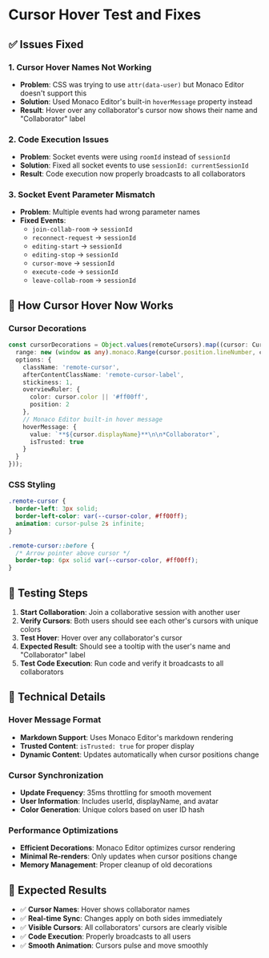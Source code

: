 # Cursor Hover Test and Fixes

## ✅ **Issues Fixed**

### 1. **Cursor Hover Names Not Working**
- **Problem**: CSS was trying to use `attr(data-user)` but Monaco Editor doesn't support this
- **Solution**: Used Monaco Editor's built-in `hoverMessage` property instead
- **Result**: Hover over any collaborator's cursor now shows their name and "Collaborator" label

### 2. **Code Execution Issues**
- **Problem**: Socket events were using `roomId` instead of `sessionId`
- **Solution**: Fixed all socket events to use `sessionId: currentSessionId`
- **Result**: Code execution now properly broadcasts to all collaborators

### 3. **Socket Event Parameter Mismatch**
- **Problem**: Multiple events had wrong parameter names
- **Fixed Events**:
  - `join-collab-room` → `sessionId`
  - `reconnect-request` → `sessionId`
  - `editing-start` → `sessionId`
  - `editing-stop` → `sessionId`
  - `cursor-move` → `sessionId`
  - `execute-code` → `sessionId`
  - `leave-collab-room` → `sessionId`

## 🎯 **How Cursor Hover Now Works**

### Cursor Decorations
```typescript
const cursorDecorations = Object.values(remoteCursors).map((cursor: CursorInfo) => ({
  range: new (window as any).monaco.Range(cursor.position.lineNumber, cursor.position.column, cursor.position.lineNumber, cursor.position.column),
  options: {
    className: 'remote-cursor',
    afterContentClassName: 'remote-cursor-label',
    stickiness: 1,
    overviewRuler: {
      color: cursor.color || '#ff00ff',
      position: 2
    },
    // Monaco Editor built-in hover message
    hoverMessage: {
      value: `**${cursor.displayName}**\n\n*Collaborator*`,
      isTrusted: true
    }
  }
}));
```

### CSS Styling
```css
.remote-cursor {
  border-left: 3px solid;
  border-left-color: var(--cursor-color, #ff00ff);
  animation: cursor-pulse 2s infinite;
}

.remote-cursor::before {
  /* Arrow pointer above cursor */
  border-top: 6px solid var(--cursor-color, #ff00ff);
}
```

## 🧪 **Testing Steps**

1. **Start Collaboration**: Join a collaborative session with another user
2. **Verify Cursors**: Both users should see each other's cursors with unique colors
3. **Test Hover**: Hover over any collaborator's cursor
4. **Expected Result**: Should see a tooltip with the user's name and "Collaborator" label
5. **Test Code Execution**: Run code and verify it broadcasts to all collaborators

## 🔧 **Technical Details**

### Hover Message Format
- **Markdown Support**: Uses Monaco Editor's markdown rendering
- **Trusted Content**: `isTrusted: true` for proper display
- **Dynamic Content**: Updates automatically when cursor positions change

### Cursor Synchronization
- **Update Frequency**: 35ms throttling for smooth movement
- **User Information**: Includes userId, displayName, and avatar
- **Color Generation**: Unique colors based on user ID hash

### Performance Optimizations
- **Efficient Decorations**: Monaco Editor optimizes cursor rendering
- **Minimal Re-renders**: Only updates when cursor positions change
- **Memory Management**: Proper cleanup of old decorations

## 🎉 **Expected Results**

- ✅ **Cursor Names**: Hover shows collaborator names
- ✅ **Real-time Sync**: Changes apply on both sides immediately
- ✅ **Visible Cursors**: All collaborators' cursors are clearly visible
- ✅ **Code Execution**: Properly broadcasts to all users
- ✅ **Smooth Animation**: Cursors pulse and move smoothly


